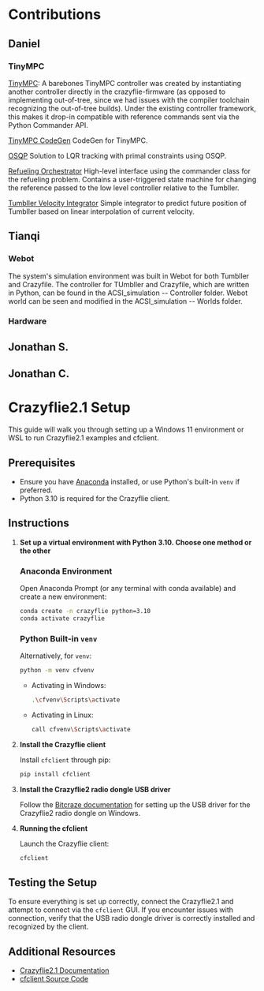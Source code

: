 # Contributions

## Daniel
### TinyMPC

[TinyMPC](https://github.com/Astronauty/acsi-team5-2024/blob/main/_thirdparty/crazyflie-firmware/src/modules/src/controller/controller_mpc.c): 
A barebones TinyMPC controller was created by instantiating another controller directly in the crazyflie-firmware (as opposed to implementing out-of-tree, since we had issues with the compiler toolchain recognizing the out-of-tree builds). Under the existing controller framework, this makes it drop-in compatible with reference commands sent via the Python Commander API.

[TinyMPC CodeGen](https://github.com/Astronauty/acsi-team5-2024/blob/main/tinympc_codegen_quadrotor.py)
CodeGen for TinyMPC.

[OSQP](https://github.com/Astronauty/acsi-team5-2024/blob/main/osqp_hover.py)
Solution to LQR tracking with primal constraints using OSQP.

[Refueling Orchestrator](https://github.com/Astronauty/acsi-team5-2024/blob/main/refueling_orchestrator.py)
High-level interface using the commander class for the refueling problem. Contains a user-triggered state machine for changing the reference passed to the low level controller relative to the Tumbller.

[Tumbller Velocity Integrator](https://github.com/Astronauty/acsi-team5-2024/blob/main/tumbller_state_predictor.py)
Simple integrator to predict future position of Tumbller based on linear interpolation of current velocity.

## Tianqi
### Webot
The system's simulation environment was built in Webot for both Tumbller and Crazyfile. The controller for TUmbller and Crazyfile, which are written in Python, can be found in the ACSI_simulation -- Controller folder. Webot world can be seen and modified in the ACSI_simulation -- Worlds folder.
### Hardware
## Jonathan S.
## Jonathan C.

# Crazyflie2.1 Setup 

This guide will walk you through setting up a Windows 11 environment or WSL to run Crazyflie2.1 examples and cfclient.

## Prerequisites
- Ensure you have [Anaconda](https://www.anaconda.com/products/individual) installed, or use Python's built-in `venv` if preferred.
- Python 3.10 is required for the Crazyflie client.
## Instructions

1. **Set up a virtual environment with Python 3.10. Choose one method or the other** 

   ### Anaconda Environment
   Open Anaconda Prompt (or any terminal with conda available) and create a new environment:
   ```bash
   conda create -n crazyflie python=3.10
   conda activate crazyflie
   ```

   ### Python Built-in `venv`
   Alternatively, for `venv`:
      ```bash
      python -m venv cfvenv
      ```
    - Activating in Windows:
      ```bash
      .\cfvenv\Scripts\activate
      ```
    - Activating in Linux:
      ```bash
      call cfvenv\Scripts\activate
        ```

2. **Install the Crazyflie client**

   Install `cfclient` through pip:
   ```bash
   pip install cfclient
   ```

3. **Install the Crazyflie2 radio dongle USB driver**

   Follow the [Bitcraze documentation](https://www.bitcraze.io/documentation/repository/crazyradio-firmware/master/building/usbwindows/) for setting up the USB driver for the Crazyflie2 radio dongle on Windows.

4. **Running the cfclient**

   Launch the Crazyflie client:
   ```bash
   cfclient
   ```

## Testing the Setup

To ensure everything is set up correctly, connect the Crazyflie2.1 and attempt to connect via the `cfclient` GUI. If you encounter issues with connection, verify that the USB radio dongle driver is correctly installed and recognized by the client.

## Additional Resources
- [Crazyflie2.1 Documentation](https://www.bitcraze.io/documentation/repository/crazyflie-firmware/master/getting-started/)
- [cfclient Source Code](https://github.com/bitcraze/crazyflie-clients-python)
